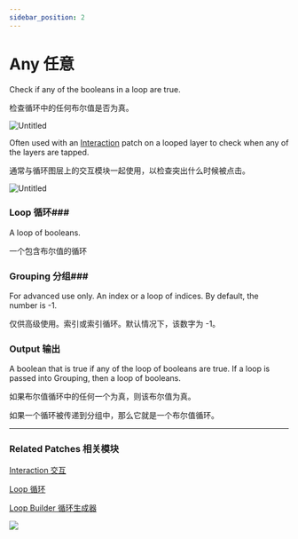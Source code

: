 ```yaml
---
sidebar_position: 2
---
```


# Any 任意

Check if any of the booleans in a loop are true.

检查循环中的任何布尔值是否为真。

![Untitled](https://s3.us-west-2.amazonaws.com/secure.notion-static.com/12abf4fb-aac8-41f6-987d-992d454e97d9/Untitled.png?X-Amz-Algorithm=AWS4-HMAC-SHA256&X-Amz-Content-Sha256=UNSIGNED-PAYLOAD&X-Amz-Credential=AKIAT73L2G45EIPT3X45%2F20220602%2Fus-west-2%2Fs3%2Faws4_request&X-Amz-Date=20220602T172347Z&X-Amz-Expires=86400&X-Amz-Signature=2f76a24c967b828b5bda1956f93e29067e4e7b0da564268c060207b7307e2aae&X-Amz-SignedHeaders=host&response-content-disposition=filename%20%3D%22Untitled.png%22&x-id=GetObject)

Often used with an [Interaction](https://www.notion.so/Interaction-8cd3ac66434546eda4b4bcf8173958fc) patch on a looped layer to check when any of the layers are tapped.

通常与循环图层上的交互模块一起使用，以检查突出什么时候被点击。

![Untitled](https://s3.us-west-2.amazonaws.com/secure.notion-static.com/993453ba-77e4-4de2-b779-134518a671c7/Untitled.png?X-Amz-Algorithm=AWS4-HMAC-SHA256&X-Amz-Content-Sha256=UNSIGNED-PAYLOAD&X-Amz-Credential=AKIAT73L2G45EIPT3X45%2F20220602%2Fus-west-2%2Fs3%2Faws4_request&X-Amz-Date=20220602T172354Z&X-Amz-Expires=86400&X-Amz-Signature=9bd3aeed249dcfe41ffc35ffe4373a67dd1435af3d49ed4293cd5d855c49fd22&X-Amz-SignedHeaders=host&response-content-disposition=filename%20%3D%22Untitled.png%22&x-id=GetObject)

### Loop 循环### 

A loop of booleans.

一个包含布尔值的循环

### Grouping 分组### 

For advanced use only. An index or a loop of indices. By default, the number is -1.

仅供高级使用。索引或索引循环。默认情况下，该数字为 -1。

### Output 输出

A boolean that is true if any of the loop of booleans are true. If a loop is passed into Grouping, then a loop of booleans.

如果布尔值循环中的任何一个为真，则该布尔值为真。

如果一个循环被传递到分组中，那么它就是一个布尔值循环。

------

### Related Patches 相关模块

[Interaction 交互](./../Interaction/Interaction.md)

[Loop 循环](https://www.notion.so/Loop-6cc974bf77e84e7aaf7836927011540b)

[Loop Builder 循环生成器](https://www.notion.so/Loop-Builder-64d346e189494fa9b48050aac8eb8eff)

![](https://s3.us-west-2.amazonaws.com/secure.notion-static.com/bd325469-34bf-4d2c-a490-3e736bd31112/Untitled.png?X-Amz-Algorithm=AWS4-HMAC-SHA256&X-Amz-Content-Sha256=UNSIGNED-PAYLOAD&X-Amz-Credential=AKIAT73L2G45EIPT3X45%2F20220602%2Fus-west-2%2Fs3%2Faws4_request&X-Amz-Date=20220602T172404Z&X-Amz-Expires=86400&X-Amz-Signature=bb2285d805e8e5e6cafc902d6f5afd6f69a12f58dc21f3bbae18d9a9b16b634b&X-Amz-SignedHeaders=host&response-content-disposition=filename%20%3D%22Untitled.png%22&x-id=GetObject)
